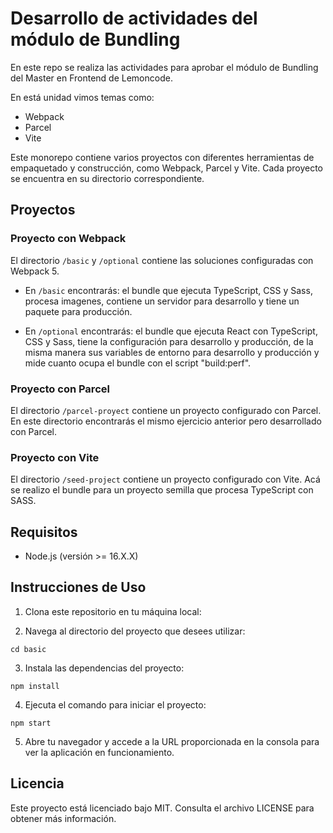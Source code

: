 # Desarrollo de actividades del módulo de Bundling

En este repo se realiza las actividades para aprobar el módulo de Bundling del Master en Frontend de Lemoncode.

En está unidad vimos temas como:
- Webpack 
- Parcel
- Vite

Este monorepo contiene varios proyectos con diferentes herramientas de empaquetado y construcción, como Webpack, Parcel y Vite. 
Cada proyecto se encuentra en su directorio correspondiente.

## Proyectos

### Proyecto con Webpack

El directorio `/basic` y `/optional` contiene las soluciones configuradas con Webpack 5. 

- En `/basic` encontrarás: el bundle que ejecuta TypeScript, CSS y Sass, procesa imagenes, contiene un servidor para desarrollo y tiene un paquete para producción.

- En `/optional` encontrarás: el bundle que ejecuta React con TypeScript, CSS y Sass, tiene la configuración para desarrollo y producción, de la misma manera sus variables de entorno para desarrollo y producción y mide cuanto ocupa el bundle con el script  "build:perf". 

 
### Proyecto con Parcel

El directorio `/parcel-proyect` contiene un proyecto configurado con Parcel. En este directorio encontrarás el mismo ejercicio anterior pero desarrollado con Parcel. 

### Proyecto con Vite

El directorio `/seed-project` contiene un proyecto configurado con Vite. Acá se realizo el bundle para un proyecto semilla que procesa TypeScript con SASS. 

## Requisitos

- Node.js (versión >= 16.X.X)

## Instrucciones de Uso

1. Clona este repositorio en tu máquina local:

2. Navega al directorio del proyecto que desees utilizar: 
``` shell 
cd basic
```

3. Instala las dependencias del proyecto: 
``` shell
npm install
```

4. Ejecuta el comando para iniciar el proyecto: 
``` shell
npm start
```

5. Abre tu navegador y accede a la URL proporcionada en la consola para ver la aplicación en funcionamiento.


## Licencia

Este proyecto está licenciado bajo MIT. Consulta el archivo LICENSE para obtener más información.



